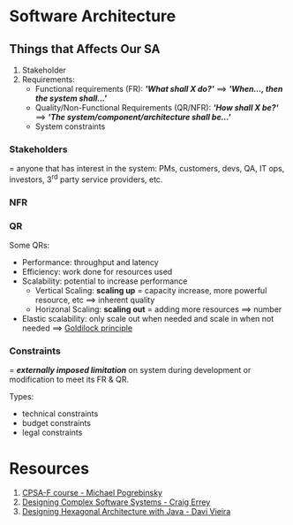 # Software Architecture
## Things that Affects Our SA
1. Stakeholder
2. Requirements:
   - Functional requirements (FR): ***'What shall X do?'*** ==> ***'When..., then the system shall...'***
   - Quality/Non-Functional Requirements (QR/NFR): ***'How shall X be?'*** ==> ***'The system/component/architecture shall be...'***
   - System constraints

### Stakeholders
= anyone that has interest in the system: PMs, customers, devs, QA, IT ops, investors, 3<sup>rd</sup> party service providers, etc.

### NFR


### QR
Some QRs:
- Performance: throughput and latency
- Efficiency: work done for resources used
- Scalability: potential to increase performance
  - Vertical Scaling: **scaling up** = capacity increase, more powerful resource, etc ==> inherent quality
  - Horizonal Scaling: **scaling out** = adding more resources ==> number
- Elastic scalability: only scale out when needed and scale in when not needed ==> <ins>Goldilock principle</ins>

### Constraints
= ***externally imposed limitation*** on system during development or modification to meet its FR & QR.

Types:
- technical constraints
- budget constraints
- legal constraints



# Resources
1. [CPSA-F course - Michael Pogrebinsky](https://topdeveloperacademy.com/certified-professional-for-software-architecture-foundational-level-training-cpsa-f)
2. [Designing Complex Software Systems - Craig Errey](https://learning.oreilly.com/live-events/designing-complex-software-systems/0642572011661/0642572011660/)
3. [Designing Hexagonal Architecture with Java - Davi Vieira](https://learning.oreilly.com/library/view/designing-hexagonal-architecture/9781801816489/)
